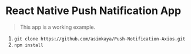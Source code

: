 # React Native Push Natification App

> This app is a working example.


1. `git clone https://github.com/asimkaya/Push-Notification-Axios.git`
2. `npm install`

